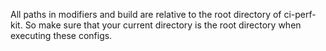 All paths in modifiers and build are relative to the root directory of ci-perf-kit.
So make sure that your current directory is the root directory when executing these configs.